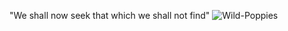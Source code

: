 "We shall now seek that which we shall not find"
![Wild-Poppies](https://github.com/user-attachments/assets/2931bc43-605d-403b-88c2-78fd55cae70c)
